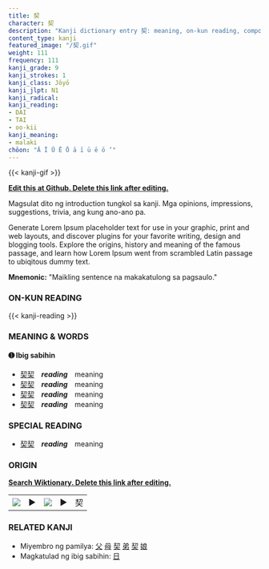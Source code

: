 ```yaml
---
title: 契
character: 契
description: "Kanji dictionary entry 契: meaning, on-kun reading, compounds, origin, related kanji"
content_type: kanji
featured_image: "/契.gif"
weight: 111
frequency: 111
kanji_grade: 9
kanji_strokes: 1
kanji_class: Jōyō
kanji_jlpt: N1
kanji_radical: 
kanji_reading: 
- DAI
- TAI
- oo-kii
kanji_meaning:
- malaki
chōon: "Ā Ī Ū Ē Ō ā ī ū ē ō ’"
---
```

[//]: # (Don't edit the line below. Kanji animated GIF code is automatically generated.)
{{< kanji-gif >}}

[//]: # (Edit below this line.)

**[Edit this at Github. Delete this link after editing.](https://github.com/tim0g/tim/tree/main/content/kanji/契/index.md)**

Magsulat dito ng introduction tungkol sa kanji. Mga opinions, impressions, suggestions, trivia, ang kung ano-ano pa.

Generate Lorem Ipsum placeholder text for use in your graphic, print and web layouts, and discover plugins for your favorite writing, design and blogging tools. Explore the origins, history and meaning of the famous passage, and learn how Lorem Ipsum went from scrambled Latin passage to ubiqitous dummy text.
 
**Mnemonic:** "Maikling sentence na makakatulong sa pagsaulo."

### ON-KUN READING

[//]: # (Don't edit the line below. ON-KUN READING code is automatically generated.)
{{< kanji-reading >}}

### MEANING & WORDS

#### ➊ **Ibig sabihin**
  - [契](../契)[契](../契)　***reading***　meaning
  - [契](../契)[契](../契)　***reading***　meaning
  - [契](../契)[契](../契)　***reading***　meaning
  - [契](../契)[契](../契)　***reading***　meaning

### SPECIAL READING
  - [契](../契)[契](../契)　***reading***　meaning

### ORIGIN

**[Search Wiktionary. Delete this link after editing.](https://wiktionary.org/wiki/契)**
<table class="kanji-table"><tr><td>
<img src="60px-契-bronze.svg.png">
</td><td>▶</td><td>
<img src="60px-契-oracle.svg.png">
</td><td>▶</td>
<td class="kanji-origin">契</td>
</tr></table>

### RELATED KANJI
- Miyembro ng pamilya: [父](../父) [母](../母) [契](../契) [弟](../弟) [契](../契) [娘](../娘)
- Magkatulad ng ibig sabihin: [日](../日)
